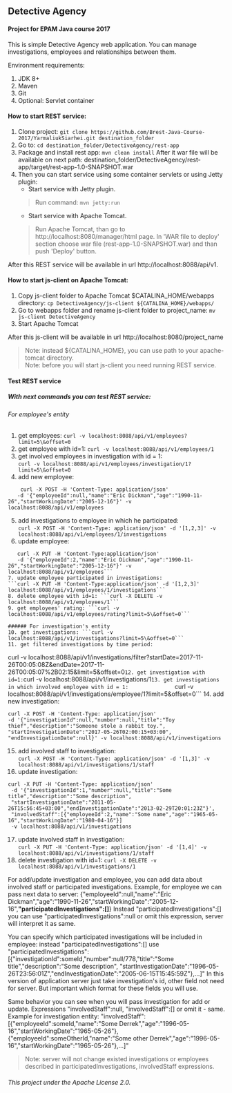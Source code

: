 ## Detective Agency
#### Project for EPAM Java course 2017

This is simple Detective Agency web application.
You can manage investigations, employees and relationships between them.

Environment requirements:
1. JDK 8+
2. Maven
3. Git
4. Optional: Servlet container

#### How to start REST service:
1. Clone project: ```git clone https://github.com/Brest-Java-Course-2017/YarmaliukSiarhei.git destination_folder```
2. Go to: ```cd destination_folder/DetectiveAgency/rest-app```
3. Package and install rest app: ```mvn clean install```
After it war file will be available on next path:
destination_folder/DetectiveAgency/rest-app/target/rest-app-1.0-SNAPSHOT.war
4. Then you can start service using some container servlets or using Jetty plugin:
    * Start service with Jetty plugin. 
    >Run command: ```mvn jetty:run```
    * Start service with Apache Tomcat.
    >Run Apache Tomcat,
    than go to http://localhost:8080/manager/html page.
    In 'WAR file to deploy' section choose war file (rest-app-1.0-SNAPSHOT.war) and than push 'Deploy' button.

After this REST service will be available in url http://localhost:8088/api/v1.

#### How to start js-client on Apache Tomcat:
1. Copy js-client folder to Apache Tomcat $CATALINA_HOME/webapps directory: ```cp DetectiveAgency/js-client ${CATALINA_HOME}/webapps/```
2. Go to webapps folder and rename js-client folder to project_name: ```mv js-client DetectiveAgency```
3. Start Apache Tomcat

After this js-client will be available in url http://localhost:8080/project_name
>Note: instead ${CATALINA_HOME}, you can use path to your apache-tomcat directory.                          
>Note: before you will start js-client you need running REST service.

#### Test REST service 
##### With next commands you can test REST service:
###### For employee's entity

1. get employees: ```curl -v localhost:8088/api/v1/employees?limit=5\&offset=0```
2. get employee with id=1: ```curl -v localhost:8088/api/v1/employees/1```
3. get involved employees in investigation with id = 1:                      
```curl -v localhost:8088/api/v1/employees/investigation/1?limit=5\&offset=0```
4. add new employee: 
```
    curl -X POST -H 'Content-Type: application/json'
   -d '{"employeeId":null,"name":"Eric Dickman","age":"1990-11-26","startWorkingDate":"2005-12-16"}' -v localhost:8088/api/v1/employees
```
5. add investigations to employee in which he participated:                   
```curl -X POST -H 'Content-Type: application/json' -d '[1,2,3]' -v localhost:8088/api/v1/employees/1/investigations```
6. update employee: 
```
   curl -X PUT -H 'Content-Type:application/json'
   -d '{"employeeId":2,"name":"Eric Dickman","age":"1990-11-26","startWorkingDate":"2005-12-16"}' -v localhost:8088/api/v1/employees```
7. update employee participated in investigations:                                                    
```curl -X PUT -H 'Content-Type:application/json' -d '[1,2,3]' localhost:8088/api/v1/employees/1/investigations```
8. delete employee with id=1: ```curl -X DELETE -v localhost:8088/api/v1/employees/1```
9. get employees' rating: ```curl -v localhost:8088/api/v1/employees/rating?limit=5\&offset=0```

###### For investigation's entity
10. get investigations: ```curl -v localhost:8088/api/v1/investigations?limit=5\&offset=0```
11. get filtered investigations by time period: 
```
   curl -v localhost:8088/api/v1/investigations/filter?startDate=2017-11-26T00:05:08Z\&endDate=2017-11-            26T00:05:07%2B02:15\&limit=5\&offset=0```
12. get investigation with id=1: ```curl -v localhost:8088/api/v1/investigations/1```
13. get investigations in which involved employee with id = 1:               
```curl -v localhost:8088/api/v1/investigations/employee/1?limit=5\&offset=0```
14. add new investigation: 
```
curl -X POST -H 'Content-Type: application/json'
-d '{"investigationId":null,"number":null,"title":"Toy thief","description":"Someone stole a rabbit toy.",
"startInvestigationDate":"2017-05-26T02:00:15+03:00", "endInvestigationDate":null}' -v localhost:8088/api/v1/investigations
```
15. add involved staff to investigation:                                              
```curl -X POST -H 'Content-Type: application/json' -d '[1,3]' -v localhost:8088/api/v1/investigations/1/staff ```
16. update investigation:  
```
curl -X PUT -H 'Content-Type: application/json'
 -d '{"investigationId":1,"number":null,"title":"Some title","description":"Some description",
 "startInvestigationDate":"2011-05-26T15:56:45+03:00","endInvestigationDate":"2013-02-29T20:01:23Z"}',
 "involvedStaff":[{"employeeId":2,"name":"Some name","age":"1965-05-16","startWorkingDate":"1980-04-16"}]
 -v localhost:8088/api/v1/investigations
```
17. update involved staff in investigation:                                         
``` curl -X PUT -H 'Content-Type: application/json' -d '[1,4]' -v localhost:8088/api/v1/investigations/1/staff ```
18. delete investigation with id=1: ``` curl -X DELETE -v localhost:8088/api/v1/investigations/1 ```

For add/update investigation and employee, you can add data about involved staff or participated investigations.
Example, for employee we can pass next data to server:
{"employeeId":null,"name":"Eric Dickman","age":"1990-11-26","startWorkingDate":"2005-12-16",**"participatedInvestigations":[]**}
Instead "participatedInvestigations":[] you can use "participatedInvestigations":null or omit this expression,
server will interpret it as same.

You can specify which participated investigations will be included in employee:
instead "participatedInvestigations":[] use 
"participatedInvestigations":[{"investigationId":someId,"number":null/778,"title":"Some title","description":"Some description",
"startInvestigationDate":"1996-05-26T23:56:01Z","endInvestigationDate":"2005-06-15T15:45:59Z"},...]"
In this version of application server just take investigation's id, other field not need for server.
But important which format for these fields you will use.

Same behavior you can see when you will pass investigation for add or update.
Expressions "involvedStaff":null, "involvedStaff":[] or omit it - same.
Example for investigation entity:
"involvedStaff":[{"employeeId":someId,"name":"Some Derrek","age":"1996-05-16","startWorkingDate":"1965-05-26"},
{"employeeId":someOtherId,"name":"Some other Derrek","age":"1996-05-16","startWorkingDate":"1965-05-26"},...]"

>Note: server will not change existed investigations or employees described in participatedInvestigations, involvedStaff expressions.

###### This project under the Apache License 2.0.
